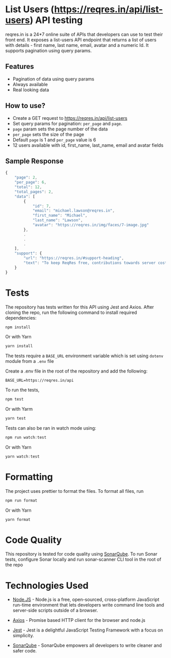 # List Users (https://reqres.in/api/list-users) API testing

reqres.in is a 24\*7 online suite of APIs that developers can use to test their front end. It exposes a list-users API endpoint that returns a list of users with details - first name, last name, email, avatar and a numeric Id. It supports pagination using query params.

## Features

- Pagination of data using query params
- Always available
- Real looking data

## How to use?

- Create a GET request to https://reqres.in/api/list-users
- Set query params for pagination: `per_page` and `page`.
- `page` param sets the page number of the data
- `per_page` sets the size of the page
- Default `page` is 1 and `per_page` value is 6
- 12 users available with id, first_name, last_name, email and avatar fields

## Sample Response

```javascript
{
    "page": 2,
    "per_page": 6,
    "total": 12,
    "total_pages": 2,
    "data": [
        {
            "id": 7,
            "email": "michael.lawson@reqres.in",
            "first_name": "Michael",
            "last_name": "Lawson",
            "avatar": "https://reqres.in/img/faces/7-image.jpg"
        },
        .
        .
        .
    ],
    "support": {
        "url": "https://reqres.in/#support-heading",
        "text": "To keep ReqRes free, contributions towards server costs are appreciated!"
    }
}
```

# Tests

The repository has tests written for this API using Jest and Axios. After cloning the repo, run the following command to install required dependencies:

```javascript
npm install
```

Or with Yarn

```javascript
yarn install
```

The tests require a `BASE_URL` environment variable which is set using `dotenv` module from a `.env` file

Create a .env file in the root of the repository and add the following:

```
BASE_URL=https://reqres.in/api
```

To run the tests,

```javascript
npm test
```

Or with Yarm

```javascript
yarn test
```

Tests can also be ran in watch mode using:

```javascript
npm run watch:test
```

Or with Yarn

```javascript
yarn watch:test
```

# Formatting

The project uses prettier to format the files. To format all files, run

```javascript
npm run format
```

Or with Yarn

```javascript
yarn format
```

# Code Quality

This repository is tested for code quality using [SonarQube]. To run Sonar tests, configure Sonar locally and run sonar-scanner CLI tool in the root of the repo

# Technologies Used

- [Node.JS] - Node.js is a free, open-sourced, cross-platform JavaScript run-time environment that lets developers write command line tools and server-side scripts outside of a browser.
- [Axios] - Promise based HTTP client for the browser and node.js
- [Jest] - Jest is a delightful JavaScript Testing Framework with a focus on simplicity.
- [SonarQube] - SonarQube empowers all developers to write cleaner and safer code.

  [sonarqube]: https://www.sonarqube.org/
  [node.js]: http://nodejs.org
  [axios]: https://www.npmjs.com/package/axios
  [jest]: https://jestjs.io/
